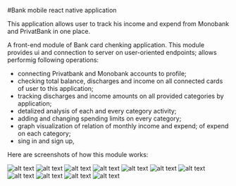 #Bank mobile react native application

This application allows user to track his income and expend from Monobank and PrivatBank in one place.

A front-end module of Bank card chenking application. This module provides ui and connection to server on user-oriented endpoints;
allows performig following operations:
- connecting Privatbank and Monobank accounts to profile;
- checking total balance, discharges and income on all connected cards of user to this application;
- tracking discharges and income amounts on all provided categories by application;
- detalized analysis of each and every category activity;
- adding and changing spending limits on every category;
- graph visualization of relation of monthly income and expend; of expend on each category;
- sing in and sign up,

Here are screenshots of how this module works:

![alt text](readmeImages/photo_2021-03-21_20-28-56.jpg)
![alt text](readmeImages/photo_2021-03-21_20-29-10.jpg)
![alt text](readmeImages/photo_2021-03-21_20-29-58.jpg)
![alt text](readmeImages/photo_2021-03-21_20-29-12.jpg)
![alt text](readmeImages/photo_2021-03-21_20-29-15.jpg)
![alt text](readmeImages/photo_2021-03-21_20-29-18.jpg)
![alt text](readmeImages/photo_2021-03-21_20-29-20.jpg)
![alt text](readmeImages/photo_2021-03-21_20-29-22.jpg)
![alt text](readmeImages/photo_2021-03-21_20-29-24.jpg)
![alt text](readmeImages/photo_2021-03-21_20-29-26.jpg)
![alt text](readmeImages/photo_2021-03-21_20-29-28.jpg)
